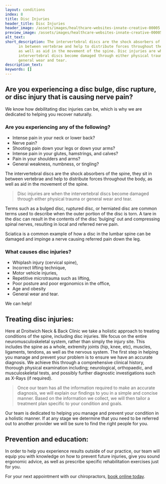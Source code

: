 ```yaml
---
layout: conditions
index: 8
title: Disc Injuries
header_title: Disc Injuries
header_image: /assets/images/healthcare-websites-innate-creative-00005.jpg
preview_image: /assets/images/healthcare-websites-innate-creative-00005.jpg
alt_text:
short_description: The intervertebral discs are the shock absorbers of the spine, they sit
      in between vertebrae and help to distribute forces throughout the body,
      as well as aid in the movement of the spine. Disc injuries are when the
      intervertebral discs become damaged through either physical trauma or
      general wear and tear.
description_text:
keywords: []
---
```

## Are you experiencing a disc bulge, disc rupture, or disc injury that is causing nerve pain?

We know how debilitating disc injuries can be, which is why we are dedicated to helping you recover naturally.

### Are you experiencing any of the following?
- Intense pain in your neck or lower back?
- Nerve pain?
- Shooting pain down your legs or down your arms?
- Intense pain in your glutes, hamstrings, and calves?
- Pain in your shoulders and arms?
- General weakness, numbness, or tingling?

The intervertebral discs are the shock absorbers of the spine, they sit in between vertebrae and help to distribute forces throughout the body, as well as aid in the movement of the spine.

>Disc injuries are when the intervertebral discs become damaged through either physical trauma or general wear and tear.  

Terms such as a bulged disc, ruptured disc, or herniated disc are common terms used to describe when the outer portion of the disc is torn. A tare in the disc can result in the contents of the disc ‘bulging’ out and compressing spinal nerves, resulting in local and referred nerve pain. 

Sciatica is a common example of how a disc in the lumbar spine can be damaged and impinge a nerve causing referred pain down the leg.

### What causes disc injuries?
- Whiplash injury (cervical spine),
- Incorrect lifting technique,
- Motor vehicle injuries,
- Repetitive microtrauma such as lifting, 
- Poor posture and poor ergonomics in the office,
- Age and obesity
- General wear and tear.

We can help!

## Treating disc injuries:

Here at Droitwich Neck & Back Clinic we take a holistic approach to treating conditions of the spine, including disc injuries. We focus on the entire neuromusculoskeletal system, rather than simply the injury site. This includes the spine as a whole, extremity joints (hip, knee, etc), muscles,  ligaments, tendons, as well as the nervous system. The first step in helping you manage and prevent your problem is to ensure we have an accurate diagnosis. We achieve this through a comprehensive clinical history, thorough physical examination including; neurological, orthopaedic, and musculoskeletal tests, and possibly further diagnostic investigations such as X-Rays (if required). 

>Once our team has all the information required to make an accurate diagnosis, we will explain our findings to you in a simple and concise manner. Based on the information we collect, we will then tailor a treatment plan specific to your condition and goals.

Our team is dedicated to helping you manage and prevent your condition in a holistic manner. If at any stage we determine that you need to be referred out to another provider we will be sure to find the right people for you. 

## Prevention and education:
In order to help you experience results outside of our practice, our team will equip you with knowledge on how to prevent future injuries, give you sound ergonomic advice, as well as prescribe specific rehabilitation exercises just for you.

For your next appointment with our chiropractors, [book online today](/book-online).